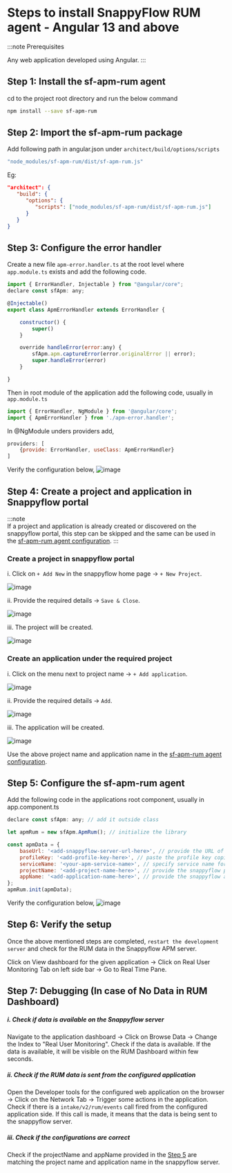 # Steps to install SnappyFlow RUM agent - Angular 13 and above

:::note Prerequisites

Any web application developed using Angular.
:::

## **Step 1: Install the sf-apm-rum agent**

cd to the project root directory and run the below command
```bash
npm install --save sf-apm-rum 
```


## **Step 2: Import the sf-apm-rum package**

Add following path in angular.json under `architect/build/options/scripts`
```js
"node_modules/sf-apm-rum/dist/sf-apm-rum.js"
```
Eg:
```json
"architect": {
   "build": {
      "options": {
         "scripts": ["node_modules/sf-apm-rum/dist/sf-apm-rum.js"]
      }
   }
}

```


## **Step 3: Configure the error handler**


Create a new file `apm-error.handler.ts` at the root level where `app.module.ts` exists and add the following code.

```js
import { ErrorHandler, Injectable } from "@angular/core";
declare const sfApm: any;

@Injectable()
export class ApmErrorHandler extends ErrorHandler {

	constructor() {
		super()
	}

	override handleError(error:any) {
		sfApm.apm.captureError(error.originalError || error);
		super.handleError(error)
	}

}
```

Then in root module of the application add the following code, usually in `app.module.ts`
```js
import { ErrorHandler, NgModule } from '@angular/core';
import { ApmErrorHandler } from './apm-error.handler';
```

In @NgModule unders providers add,
```js
providers: [
	{provide: ErrorHandler, useClass: ApmErrorHandler}
]
```
Verify the configuration below,
![image](../images/error-handler-rum.png)

## **Step 4: Create a project and application in Snappyflow portal**

:::note  
If a project and application is already created or discovered on the snappyflow portal, this step can be skipped and the same can be used in the [sf-apm-rum agent configuration](#step-5-configure-the-sf-apm-rum-agent).
:::

### Create a project in snappyflow portal
i. Click on `+ Add New` in the snappyflow home page -> `+ New Project`. 
  
![image](../images/create-proj-1.png)
  
ii. Provide the required details -> `Save & Close`.  
  
![image](../images/create-proj-2.png)
  
iii. The project will be created.  
  
![image](../images/create-proj-3.png)
  

### Create an application under the required project
i. Click on the menu next to project name -> `+ Add application`.  
  
![image](../images/create-app-1.png)
  
ii. Provide the required details -> `Add`.  
  
![image](../images/create-app-2.png)
  
iii. The application will be created.

![image](../images/create-app-3.png)
  

Use the above project name and application name in the [sf-apm-rum agent configuration](#step-5-configure-the-sf-apm-rum-agent).



## **Step 5: Configure the sf-apm-rum agent**

Add the following code in the applications root component,
usually in app.component.ts

```js
declare const sfApm: any; // add it outside class

let apmRum = new sfApm.ApmRum(); // initialize the library

const apmData = {
	baseUrl: '<add-snappyflow-server-url-here>', // provide the URL of the snappyflow APM server that you are using to view the data
	profileKey: '<add-profile-key-here>', // paste the profile key copied from SF profile
	serviceName: '<your-apm-service-name>', // specify service name for RUM
	projectName: '<add-project-name-here>', // provide the snappyflow project name from step 4
	appName: '<add-application-name-here>', // provide the snappyflow application name from step 4
};
apmRum.init(apmData);
```
Verify the configuration below,
![image](../images/configure-rum.png)

## **Step 6: Verify the setup**

Once the above mentioned steps are completed, `restart the development server` and check for the RUM data in the Snappyflow APM server. 

Click on View dashboard for the given application -> Click on Real User Monitoring Tab on left side bar -> Go to Real Time Pane.


## **Step 7: Debugging (In case of No Data in RUM Dashboard)**

##### i. **Check if data is available on the Snappyflow server**  
Navigate to the application dashboard -> Click on Browse Data -> Change the Index to "Real User Monitoring". Check if the data is available. If the data is available, it will be visible on the RUM Dashboard within few seconds.  

##### ii. **Check if the RUM data is sent from the configured application**  
Open the Developer tools for the configured web application on the browser -> Click on the Network Tab -> Trigger some actions in the application. Check if there is a `intake/v2/rum/events` call fired from the configured application side. If this call is made, it means that the data is being sent to the snappyflow server.   

##### iii. **Check if the configurations are correct**  
Check if the projectName and appName provided in the [Step 5](#step-5-configure-the-sf-apm-rum-agent) are matching the project name and application name in the snappyflow server.  
  

